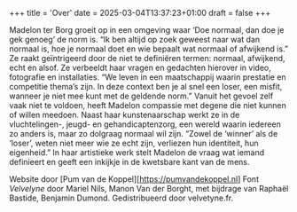 +++
title = 'Over'
date = 2025-03-04T13:37:23+01:00
draft = false
+++

Madelon ter Borg groeit op in een omgeving waar ‘Doe normaal, dan doe je gek genoeg’ de norm is. “Ik ben altijd op zoek geweest naar wat dan normaal is, hoe je normaal doet en wie bepaalt wat normaal of afwijkend is.” Ze raakt geïntrigeerd door de niet te definiëren termen: normaal, afwijkend, echt en alsof. Ze verbeeldt haar vragen en gedachten hierover in video, fotografie en installaties. “We leven in een maatschappij waarin prestatie en competitie thema’s zijn. In deze context ben je al snel een loser, een misfit, wanneer je niet mee kunt met de geldende norm.” Vanuit het gevoel zelf vaak niet te voldoen, heeft Madelon compassie met degene die niet kunnen of willen meedoen. Naast haar kunstenaarschap werkt ze in de vluchtelingen-, jeugd- en gehandicaptenzorg, een wereld waarin iedereen zo anders is, maar zo dolgraag normaal wil zijn. “Zowel de ‘winner’ als de ‘loser’, weten niet meer wie ze echt zijn, verliezen hun identiteit, hun eigenheid.” In haar artistieke werk stelt Madelon de vraag wat iemand definieert en geeft een inkijkje in de kwetsbare kant van de mens.

Website door [Pum van de Koppel][https://pumvandekoppel.nl]
Font *Velvelyne* door Mariel Nils, Manon Van der Borght, met bijdrage van Raphaël Bastide, Benjamin Dumond. Gedistribueerd door velvetyne.fr.
